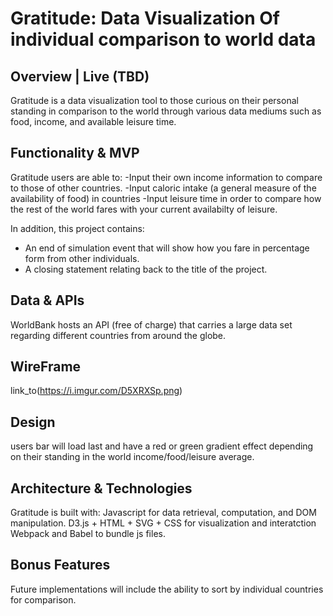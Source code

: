 # Gratitude: Data Visualization Of individual comparison to world data

## Overview | Live (TBD)
Gratitude is a data visualization tool to those curious on their personal standing in comparison to the world through various data mediums such as food, income, and available leisure time.

## Functionality & MVP 
Gratitude users are able to: 
-Input their own income information to compare to those of other countries. 
-Input caloric intake (a general measure of the availability of food) in countries 
-Input leisure time in order to compare how the rest of the world fares with your current availabilty of leisure. 

In addition, this project contains: 
- An end of simulation event that will show how you fare in percentage form from other individuals.
- A closing statement relating back to the title of the project. 

## Data & APIs 
WorldBank hosts an API (free of charge) that carries a large data set regarding different countries from around the globe. 

## WireFrame 
link_to(https://i.imgur.com/D5XRXSp.png)

## Design
users bar will load last and have a red or green gradient effect depending on their standing in the world income/food/leisure average.

## Architecture & Technologies 
Gratitude is built with:
Javascript for data retrieval, computation, and DOM manipulation.
D3.js + HTML + SVG + CSS for visualization and interatction 
Webpack and Babel to bundle js files. 

## Bonus Features 
Future implementations will include the ability to sort by individual countries for comparison. 